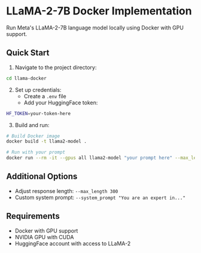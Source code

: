# LLaMA-2-7B Docker Implementation

Run Meta's LLaMA-2-7B language model locally using Docker with GPU support.

## Quick Start

1. Navigate to the project directory:
```bash
cd llama-docker
```

2. Set up credentials:
   - Create a `.env` file
   - Add your HuggingFace token:
```bash
HF_TOKEN=your-token-here
```

3. Build and run:
```bash
# Build Docker image
docker build -t llama2-model .

# Run with your prompt
docker run --rm -it --gpus all llama2-model "your prompt here" --max_length 150
```

## Additional Options

- Adjust response length: `--max_length 300`
- Custom system prompt: `--system_prompt "You are an expert in..."`

## Requirements

- Docker with GPU support
- NVIDIA GPU with CUDA
- HuggingFace account with access to LLaMA-2
